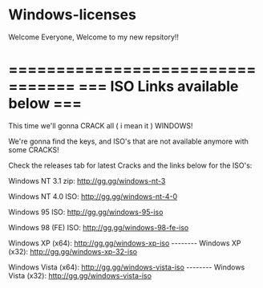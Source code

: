 # Windows-licenses

Welcome Everyone, Welcome to my new repsitory!!

=================================
=== ISO Links available below ===
=================================

This time we'll gonna CRACK all ( i mean it ) WINDOWS!

We're gonna find the keys, and ISO's that are not available anymore with some CRACKS!

Check the releases tab for latest Cracks and the links below for the ISO's:



Windows NT 3.1 zip: http://gg.gg/windows-nt-3

Windows NT 4.0 ISO: http://gg.gg/windows-nt-4-0

Windows 95 ISO: http://gg.gg/windows-95-iso

Windows 98 (FE) ISO: http://gg.gg/windows-98-fe-iso

Windows XP (x64): http://gg.gg/windows-xp-iso  -------- Windows XP (x32): http://gg.gg/windows-xp-32-iso

Windows Vista (x64): http://gg.gg/windows-vista-iso -------- Windows Vista (x32): http://gg.gg/windows-vista-iso
